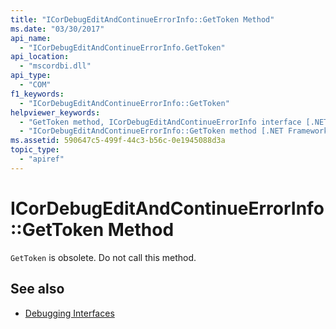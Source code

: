 ```yaml
---
title: "ICorDebugEditAndContinueErrorInfo::GetToken Method"
ms.date: "03/30/2017"
api_name: 
  - "ICorDebugEditAndContinueErrorInfo.GetToken"
api_location: 
  - "mscordbi.dll"
api_type: 
  - "COM"
f1_keywords: 
  - "ICorDebugEditAndContinueErrorInfo::GetToken"
helpviewer_keywords: 
  - "GetToken method, ICorDebugEditAndContinueErrorInfo interface [.NET Framework debugging]"
  - "ICorDebugEditAndContinueErrorInfo::GetToken method [.NET Framework debugging]"
ms.assetid: 590647c5-499f-44c3-b56c-0e1945088d3a
topic_type: 
  - "apiref"
---
```

# ICorDebugEditAndContinueErrorInfo::GetToken Method
`GetToken` is obsolete. Do not call this method.  
  
## See also

- [Debugging Interfaces](debugging-interfaces.md)
